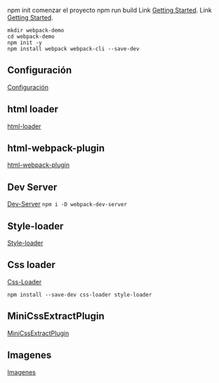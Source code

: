 npm init 
comenzar el proyecto
npm run build
Link [Getting Started](https://webpack.js.org/guides/getting-started/#root "Link").
Link [Getting Started](https://webpack.js.org/guides/getting-started/#root "Link").
```
mkdir webpack-demo
cd webpack-demo
npm init -y
npm install webpack webpack-cli --save-dev
```


## Configuración
[Configuración](https://webpack.js.org/configuration/
)
## html loader
[html-loader](https://webpack.js.org/loaders/html-loader/)

## html-webpack-plugin
[html-webpack-plugin](https://webpack.js.org/plugins/html-webpack-plugin/)

## Dev Server
[Dev-Server](https://webpack.js.org/configuration/dev-server/)
```npm i -D webpack-dev-server```

## Style-loader 

[Style-loader ](https://webpack.js.org/loaders/style-loader/)

## Css loader
[Css-Loader](https://webpack.js.org/loaders/css-loader/)

```npm install --save-dev css-loader style-loader```
## MiniCssExtractPlugin
[MiniCssExtractPlugin](https://webpack.js.org/plugins/mini-css-extract-plugin/
)

## Imagenes
[Imagenes](https://v4.webpack.js.org/loaders/file-loader/)
